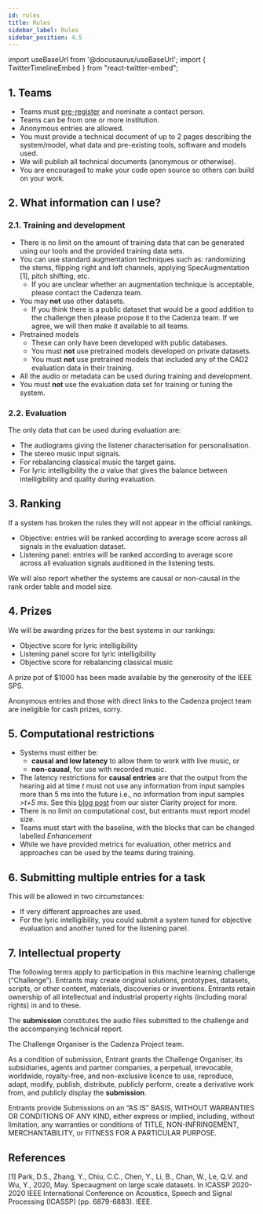 ```yaml
---
id: rules
title: Rules
sidebar_label: Rules
sidebar_position: 4.5
---
```

import useBaseUrl from '@docusaurus/useBaseUrl';
import { TwitterTimelineEmbed } from "react-twitter-embed";

## 1. Teams

- Teams must [pre-register](registration) and nominate a contact person.
- Teams can be from one or more institution.
- Anonymous entries are allowed.
- You must provide a technical document of up to 2 pages describing the system/model, what data and pre-existing tools, software and models used.
- We will publish all technical documents (anonymous or otherwise).
- You are encouraged to make your code open source so others can build on your work.

## 2. What information can I use?

### 2.1. Training and development

- There is no limit on the amount of training data that can be generated using our tools and the provided training data sets.
- You can use standard augmentation techniques such as: randomizing the stems, flipping right and left channels, applying SpecAugmentation [1], pitch shifting, etc.
  - If you are unclear whether an augmentation technique is acceptable, please contact the Cadenza team.
- You may <b>not</b> use other datasets.
  - If you think there is a public dataset that would be a good addition to the challenge then please propose it to the Cadenza team. If we agree, we will then make it available to all teams.
- Pretrained models
  - These can only have been developed with public databases.
  - You must <b>not</b> use pretrained models developed on private datasets.
  - You must <b>not</b> use pretrained models that included any of the CAD2 evaluation data in their training.
- All the audio or metadata can be used during training and development.
- You must **not** use the evaluation data set for training or tuning the system.

### 2.2. Evaluation

The only data that can be used during evaluation are:

- The audiograms giving the listener characterisation for personalisation.
- The stereo music input signals.
- For rebalancing classical music the target gains.
- For lyric intelligibility the 𝛼 value that gives the balance between intelligibility and quality during evaluation.

## 3. Ranking

If a system has broken the rules they will not appear in the official rankings.

- Objective: entries will be ranked according to average score across all signals in the evaluation dataset.
- Listening panel: entries will be ranked according to average score across all evaluation signals auditioned in the listening tests.

We will also report whether the systems are causal or non-causal in the rank order table and model size.

## 4. Prizes

We will be awarding prizes for the best systems in our rankings:

- Objective score for lyric intelligibility
- Listening panel score for lyric intelligibility
- Objective score for rebalancing classical music

A prize pot of $1000 has been made available by the generosity of the IEEE SPS.

Anonymous entries and those with direct links to the Cadenza project team are ineligible for cash prizes, sorry.

## 5. Computational restrictions

* Systems must either be:
  *  <b>causal and low latency</b> to allow them to work with live music, or
  *  <b>non-causal</b>, for use with recorded music.
* The latency restrictions for <b>causal entries</b> are that the output from the hearing aid at time <i>t</i> must not use any information from input samples more than 5 ms into the future i.e., no information from input samples <i>>t+5 ms</i>. See this [blog post](https://claritychallenge.org/blog/Latency,%20computation%20time%20and%20real-time%20operation) from our sister Clarity project for more.
* There is no limit on computational cost, but entrants must report model size.
* Teams must start with the baseline, with the blocks that can be changed labelled *Enhancement*
* While we have provided metrics for evaluation, other metrics and approaches can be used by the teams during training.

## 6. Submitting multiple entries for a task

This will be allowed in two circumstances:
- If very different approaches are used.
- For the lyric intelligibility, you could submit a system tuned for objective evaluation and another tuned for the listening panel.

## 7. Intellectual property

The following terms apply to participation in this machine learning challenge (“Challenge”). Entrants may create original solutions, prototypes, datasets, scripts, or other content, materials, discoveries or inventions. Entrants retain ownership of all intellectual and industrial property rights (including moral rights) in and to these.

The **submission** constitutes the audio files submitted to the challenge and the accompanying technical report.

The Challenge Organiser is the Cadenza Project team.

As a condition of submission, Entrant grants the Challenge Organiser, its subsidiaries, agents and partner companies, a perpetual, irrevocable, worldwide, royalty-free, and non-exclusive licence to use, reproduce, adapt, modify, publish, distribute, publicly perform, create a derivative work from, and publicly display the **submission**.

Entrants provide Submissions on an “AS IS” BASIS, WITHOUT WARRANTIES OR CONDITIONS OF ANY KIND, either express or implied, including, without limitation, any warranties or conditions of TITLE, NON-INFRINGEMENT, MERCHANTABILITY, or FITNESS FOR A PARTICULAR PURPOSE.

## References
[1] Park, D.S., Zhang, Y., Chiu, C.C., Chen, Y., Li, B., Chan, W., Le, Q.V. and Wu, Y., 2020, May. Specaugment on large scale datasets. In ICASSP 2020-2020 IEEE International Conference on Acoustics, Speech and Signal Processing (ICASSP) (pp. 6879-6883). IEEE.